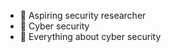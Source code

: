 - 👋 Aspiring security researcher
- 👀 Cyber security
- 🌱 Everything about cyber security


<!---
SadMoment/SadMoment for random projects i want to post.
--->

